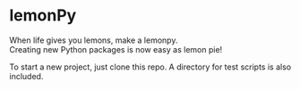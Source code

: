 # lemonPy

When life gives you lemons, make a lemonpy.  
Creating new Python packages is now easy as lemon pie!  

To start a new project, just clone this repo. A directory for test scripts is also included.